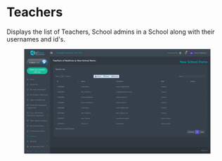 # Teachers

Displays the list of Teachers, School admins in a School along with their usernames and id's.

<figure><img src="../.gitbook/assets/image (9).png" alt=""><figcaption></figcaption></figure>
